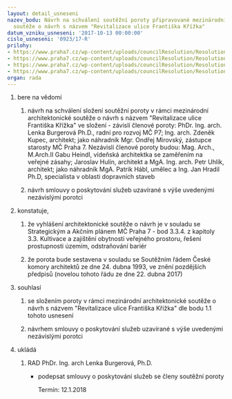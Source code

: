 ```yaml
---
layout: detail_usneseni
nazev_bodu: Návrh na schválení soutěžní poroty připravované mezinárodní architektonické
  soutěže o návrh s názvem "Revitalizace ulice Františka Křížka"
datum_vzniku_usneseni: '2017-10-13 00:00:00'
cislo_usneseni: '0923/17-R'
prilohy:
- https://www.praha7.cz/wp-content/uploads/councilResolution/Resolutions/29556/export/burger~257037.docx
- https://www.praha7.cz/wp-content/uploads/councilResolution/Resolutions/29556/export/170831_SMLOUVA_FRK_OPP_EF20170831~257036.doc
- https://www.praha7.cz/wp-content/uploads/councilResolution/Resolutions/29556/export/c3FRANTISKAKRIZKAporotanezavislaCV~257035.pdf
- https://www.praha7.cz/wp-content/uploads/councilResolution/Resolutions/29556/export/export~295093.pdf
organ: rada
---
```

<ol class="urzList_view" id="urzList">
<li id="" class="urzClass1"><span name="1">bere na vědomí</span> 
<ol class="urzOlClass decimal ">
<li id="" class="urzClass2" style="TEXT-ALIGN: left"><span><p>návrh na schválení složení soutěžní poroty v rámci mezinárodní architektonické soutěže o návrh s názvem "Revitalizace ulice Františka Křížka" ve složení - závislí členové poroty: PhDr. Ing. arch. Lenka Burgerová Ph.D., radní pro rozvoj MČ P7;&nbsp;Ing. arch. Zdeněk Kupec, architekt; jako náhradník Mgr. Ondřej Mirovský, zástupce starosty MČ Praha 7. Nezávislí členové poroty budou: Mag. Arch., M.Arch.II Gabu Heindl, vídeňská architektka se zaměřením na veřejné zásahy;&nbsp;Jaroslav Hulín, architekt a MgA. Ing. arch. Petr Uhlík, architekt; jako náhradník MgA. Patrik Hábl, umělec a Ing. Jan Hradil Ph.D, specialista v oblasti dopravních staveb</p></span></li>
<li id="" class="urzClass2" style="TEXT-ALIGN: left"><span><p>návrh smlouvy o poskytování služeb uzavírané s výše uvedenými nezávislými porotci</p></span></li></ol></li>
<li id="" class="urzClass1"><span name="50">konstatuje,</span> 
<ol class="urzOlClass decimal ">
<li id="" class="urzClass2" style="TEXT-ALIGN: left"><span><p>že vyhlášení architektonické soutěže o návrh je v souladu se Strategickým a Akčním plánem MČ Praha 7 - bod 3.3.4. z kapitoly 3.3. Kultivace a zajištění obytnosti veřejného prostoru, řešení prostupnosti územím, odstraňování bariér</p></span></li>
<li id="" class="urzClass2" style="TEXT-ALIGN: left"><span><p>že porota bude sestavena v souladu se Soutěžním řádem České komory architektů ze dne 24. dubna 1993, ve znění pozdějších předpisů (novelou tohoto řádu ze dne 22. dubna 2017)</p></span></li></ol></li>
<li id="" class="urzClass1"><span name="26">souhlasí</span> 
<ol class="urzOlClass decimal ">
<li id="" class="urzClass2" style="TEXT-ALIGN: left"><span><p>se složením poroty v rámci mezinárodní architektonické soutěže o návrh s názvem "Revitalizace ulice Františka Křížka" dle bodu 1.1 tohoto usnesení</p></span></li>
<li id="" class="urzClass2" style="TEXT-ALIGN: left"><span><p>návrhem smlouvy o poskytování služeb uzavírané s výše uvedenými nezávislými porotci</p></span></li></ol></li><li class="urzClass1" id="urzUkoly"><span name="1">ukládá</span><ol class="urzOlClass"><li class="urzClass2"><span><p>RAD PhDr. Ing. arch Lenka Burgerová, Ph.D.</p></span><ul class="urzUlClass"><li class="urzClass3"><span><p>podepsat smlouvy o poskytování služeb se členy soutěžní poroty</p></span><span class="urzUkolTermin">  Termín:&nbsp;12.1.2018</span></li></ul></li></ol></li>
</ol>